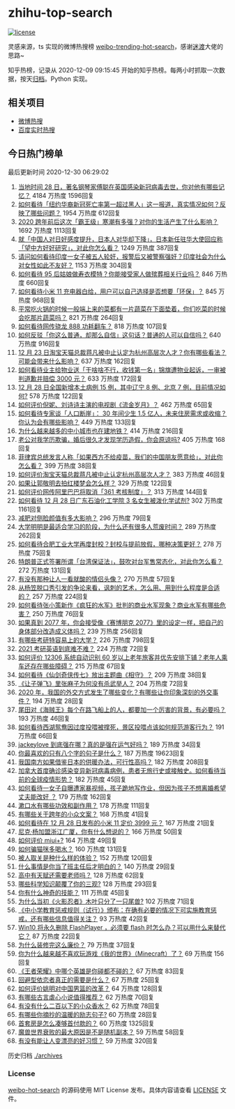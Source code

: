 # zhihu-top-search

[![license](https://img.shields.io/github/license/Arrackisarookie/zhihu-top-search)](https://github.com/Arrackisarookie/zhihu-top-search/blob/master/LICENSE)

灵感来源，ts 实现的微博热搜榜 [weibo-trending-hot-search](https://github.com/justjavac/weibo-trending-hot-search)，感谢[迷渡](https://github.com/justjavac)大佬的思路~

知乎热榜，记录从 2020-12-09 09:15:45 开始的知乎热榜。每两小时抓取一次数据，按天[归档](./archives)。Python 实现。

## 相关项目
+ [微博热搜](https://github.com/Arrackisarookie/weibo-hot-search)
+ [百度实时热搜](https://github.com/Arrackisarookie/baidu-hot-search)

## 今日热门榜单

<!-- Rank Begin -->

最后更新时间 2020-12-30 06:29:02

1. [当地时间 28 日，著名钢琴家傅聪在英国感染新冠病毒去世，你对他有哪些记忆？](https://www.zhihu.com/question/436736385) 4184 万热度 1596回复
1. [如何看待「纽约华裔新冠死亡率第一超过黑人」这一报道，真实情况如何？反映了哪些问题？](https://www.zhihu.com/question/436827094) 1954 万热度 612回复
1. [2020 跨年前后这次「霸王级」寒潮有多强？对你的生活产生了什么影响？](https://www.zhihu.com/question/436884402) 1692 万热度 1113回复
1. [就「中国人对日好感度提升，日本人对华却下降」，日本新任驻华大使回应称「望中方好好研究」，对此你怎么看？](https://www.zhihu.com/question/437011548) 1249 万热度 387回复
1. [请问如何看待印度一女子被五人轮奸，报警后又被警察强奸？印度社会为什么对女性如此不友好？](https://www.zhihu.com/question/436731197) 1153 万热度 304回复
1. [如何看待 95 后姑娘做寿衣模特？你能接受家人做殡葬相关行业吗？](https://www.zhihu.com/question/436970213) 846 万热度 660回复
1. [如何看待小米 11 充电器白给，用户可以自己选择是否想要「环保」？](https://www.zhihu.com/question/436917872) 845 万热度 968回复
1. [平常吃火锅的时候一般端上来的菜都有一片蔬菜在下面垫着，你们吃菜的时候会吃那片蔬菜吗？](https://www.zhihu.com/question/435222878) 821 万热度 264回复
1. [如何看待网传骁龙 888 功耗翻车？](https://www.zhihu.com/question/436973130) 818 万热度 107回复
1. [如何反驳「你这么普通，却那么自信」这句话？普通的人可以自信吗？](https://www.zhihu.com/question/436989520) 640 万热度 916回复
1. [12 月 23 日淘宝天猫总裁蒋凡被中止认定为杭州高层次人才？你有哪些看法？可能会带来什么影响？](https://www.zhihu.com/question/437043058) 637 万热度 162回复
1. [如何看待业主给物业送「干啥啥不行，收钱第一名」锦旗遭物业起诉，一审被判道歉并赔偿 3000 元？](https://www.zhihu.com/question/436996149) 633 万热度 172回复
1. [12 月 28 日全国新增本土病例 15 例，其中辽宁 8 例、北京 7 例，目前情况如何?](https://www.zhihu.com/question/436960290) 578 万热度 122回复
1. [如何评价倪妮、刘诗诗主演的电视剧《流金岁月》？](https://www.zhihu.com/question/347391344) 462 万热度 65回复
1. [如何看待专家谈「人口断崖」： 30 年间少生 1.5 亿人，未来住房需求或收缩？你认为会有哪些影响？](https://www.zhihu.com/question/436968349) 449 万热度 133回复
1. [为什么越来越多的中小城市也在建地铁？](https://www.zhihu.com/question/43550635) 414 万热度 216回复
1. [老公对我学历欺骗，婚后很久才发现学历造假，你会原谅吗?](https://www.zhihu.com/question/347657075) 405 万热度 168回复
1. [菲律宾总统发言人称「如果西方不给疫苗，我们的中国朋友愿意给」，对此你怎么看？](https://www.zhihu.com/question/437062889) 399 万热度 38回复
1. [如何评价淘宝天猫总裁蒋凡被中止认定杭州高层次人才？](https://www.zhihu.com/question/437041072) 383 万热度 46回复
1. [如果让郭敬明去拍红楼梦会怎么样？](https://www.zhihu.com/question/436968023) 329 万热度 122回复
1. [如何评价网传阿里巴巴将取消「361 考核制度」？](https://www.zhihu.com/question/436837449) 313 万热度 144回复
1. [如何看待 12 月 28 日广东石油化工学院 3 名女生被泼化学试剂?](https://www.zhihu.com/question/436890084) 302 万热度 1161回复
1. [减肥对侧脸颜值有多大影响？](https://www.zhihu.com/question/68223529) 296 万热度 79回复
1. [大学明明是最适合学习的阶段，为什么还有很多人荒废时间？](https://www.zhihu.com/question/436615084) 289 万热度 262回复
1. [如何看待合肥工业大学再度封校？封校与提前放假，哪种决策更好？](https://www.zhihu.com/question/437008857) 278 万热度 75回复
1. [特朗普正式签署所谓「台湾保证法」，鼓吹对台军售常态化，对此你怎么看？](https://www.zhihu.com/question/436844879) 272 万热度 131回复
1. [有没有那种让人一看就酸的情侣头像？](https://www.zhihu.com/question/432753689) 270 万热度 57回复
1. [从杨笠脱口秀引发的争论来看，讽刺的艺术，怎么用、用到什么程度是合适的？](https://www.zhihu.com/question/436836729) 257 万热度 224回复
1. [如何看待张小策新作《疯狂的水军》批判的商业水军现象？商业水军有哪些危害？](https://www.zhihu.com/question/436865891) 250 万热度 76回复
1. [如果真到 2077 年，你会接受像《赛博朋克 2077》里的设定一样，把自己的身体部分改造成义体吗？](https://www.zhihu.com/question/436761122) 239 万热度 256回复
1. [有哪些考研特容易上的大学？](https://www.zhihu.com/question/295853267) 226 万热度 798回复
1. [2021 考研英语到底难不难？](https://www.zhihu.com/question/436605501) 224 万热度 72回复
1. [如何评价 12306 系统自动识别 60 岁以上老年旅客并优先安排下铺？老年人乘车还存在哪些障碍？](https://www.zhihu.com/question/436976976) 215 万热度 67回复
1. [如何看待《仙剑奇侠传七》放出主题曲《相守》？](https://www.zhihu.com/question/436991423) 209 万热度 38回复
1. [《让子弹飞》里张麻子为何没有杀武举人？](https://www.zhihu.com/question/434899190) 204 万热度 72回复
1. [2020 年，我国的外交方式发生了哪些变化？有哪些让你印象深刻的外交事件？](https://www.zhihu.com/question/435793334) 194 万热度 28回复
1. [尾田对《海贼王》每个在路飞船上的人，都要加一个厉害的背景，有必要吗？](https://www.zhihu.com/question/436959042) 193 万热度 46回复
1. [如何看待西湖鸳鸯因过度投喂被撑死，景区投喂点该如何规范游客行为？](https://www.zhihu.com/question/436883429) 191 万热度 66回复
1. [jackeylove 到底强在哪？真的是强在运气好吗？](https://www.zhihu.com/question/436635120) 189 万热度 34回复
1. [你最喜欢的只有八个字的句子是什么？](https://www.zhihu.com/question/371831330) 187 万热度 19623回复
1. [我国南方如果借鉴日本的供暖办法，可行性高吗？](https://www.zhihu.com/question/433691204) 182 万热度 208回复
1. [加拿大首度确诊感染变异新冠病毒病例，患者无旅行史或接触史。如何看待当前的全球疫情形势？](https://www.zhihu.com/question/436677872) 182 万热度 45回复
1. [如何看待一女子自曝遭家暴视频，孩子跪地写作业，但因为孩子不想离婚希望丈夫能改好 ？](https://www.zhihu.com/question/436984435) 179 万热度 162回复
1. [漱口水有哪些功效和副作用？](https://www.zhihu.com/question/20368732) 178 万热度 111回复
1. [有哪些关于跨年的小众文案？](https://www.zhihu.com/question/436676337) 168 万热度 41回复
1. [如何看待在 12 月 28 日发布的小米 11 定价 3999 元？](https://www.zhihu.com/question/436916258) 167 万热度 21回复
1. [尼克·杨加盟浙江广厦，你有什么想说的？](https://www.zhihu.com/question/436932174) 166 万热度 50回复
1. [如何评价 miui+?](https://www.zhihu.com/question/436908172) 164 万热度 49回复
1. [如何骗猫咪多喝水？](https://www.zhihu.com/question/433215489) 160 万热度 131回复
1. [被人取关是种什么样的体验？](https://www.zhihu.com/question/37380578) 152 万热度 120回复
1. [什么事情是你当了班主任后才明白的？](https://www.zhihu.com/question/279630553) 140 万热度 29回复
1. [高中有天赋还需要老师吗？](https://www.zhihu.com/question/434355405) 128 万热度 62回复
1. [哪些科学知识颠覆了你的三观?](https://www.zhihu.com/question/327141696) 128 万热度 293回复
1. [你有什么神奇的技能？](https://www.zhihu.com/question/28374559) 111 万热度 45回复
1. [为什么当初《火影忍者》木叶只分了一只尾兽?](https://www.zhihu.com/question/435079250) 102 万热度 71回复
1. [《中小学教育惩戒规则（试行）》颁布：在确有必要的情况下可实施教育惩戒，还有哪些信息值得关注？](https://www.zhihu.com/question/436987567) 93 万热度 42回复
1. [Win10 将永久删除 FlashPlayer ，必须要 flash 时怎么办？可以用什么来替代它？](https://www.zhihu.com/question/436834128) 87 万热度 22回复
1. [为什么装修完这么廉价？](https://www.zhihu.com/question/413598770) 79 万热度 37回复
1. [你为什么越来越不喜欢玩游戏《我的世界》（Minecraft）了？](https://www.zhihu.com/question/406796592) 69 万热度 156回复
1. [《王者荣耀》中哪个英雄是你碰都不碰的？](https://www.zhihu.com/question/435874495) 67 万热度 83回复
1. [回避型依恋者真正的需要是什么？](https://www.zhihu.com/question/436686713) 67 万热度 25回复
1. [如何评价姚明对中国男篮的改革？](https://www.zhihu.com/question/345144005) 64 万热度 128回复
1. [有哪些古言虐心小说值得推荐？](https://www.zhihu.com/question/380112367) 62 万热度 70回复
1. [有没有什么二百以下的小众香水？](https://www.zhihu.com/question/341115925) 62 万热度 78回复
1. [有哪些你摘抄的温暖的励志句子?](https://www.zhihu.com/question/435739334) 60 万热度 28回复
1. [首套房是怎么凑够首付款的？](https://www.zhihu.com/question/311872003) 60 万热度 1325回复
1. [魔兽世界衰败的最大原因是不是随机副本？](https://www.zhihu.com/question/41567288) 59 万热度 58回复
1. [有没有能让人变漂亮的好习惯？](https://www.zhihu.com/question/423969924) 59 万热度 320回复
<!-- Rank End -->

历史归档 [./archives](./archives)

### License

[weibo-hot-search](https://github.com/Arrackisarookie/zhihu-top-search) 的源码使用 MIT License 发布。具体内容请查看 [LICENSE](./LICENSE) 文件。
